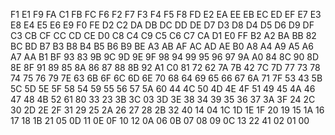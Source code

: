 F1
E1 F9
FA
C1 FB FC
F6
F2 F7
F3
F4 F5 F8 FD
E2
EA EE
EB
EC ED EF
E7
E3 E8
E4
E5 E6 E9 F0 FE
D2
C2 DA
DB
DC DD DE
D7
D3 D8
D4
D5 D6 D9 DF
C3
CB CF
CC
CD CE D0
C8
C4 C9
C5
C6 C7 CA D1 E0 FF
B2
A2 BA
BB
82 BC BD
B7
B3 B8
B4
B5 B6 B9 BE
A3
AB AF
AC
AD AE B0
A8
A4 A9
A5
A6 A7 AA B1 BF
93
83 9B
9C
9D 9E 9F
98
94 99
95
96 97 9A A0
84
8C 90
8D
8E 8F 91
89
85 8A
86
87 88 8B 92 A1 C0 81
72
62 7A
7B
42 7C 7D
77
73 78
74
75 76 79 7E
63
6B 6F
6C
6D 6E 70
68
64 69
65
66 67 6A 71 7F
53
43 5B
5C
5D 5E 5F
58
54 59
55
56 57 5A 60
44
4C 50
4D
4E 4F 51
49
45 4A
46
47 48 4B 52 61 80
33
23 3B
3C
03 3D 3E
38
34 39
35
36 37 3A 3F
24
2C 30
2D
2E 2F 31
29
25 2A
26
27 28 2B 32 40
14
04 1C
1D
1E 1F 20
19
15 1A
16
17 18 1B 21
05
0D 11
0E
0F 10 12
0A
06 0B
07
08 09 0C 13 22 41 02 01
00
